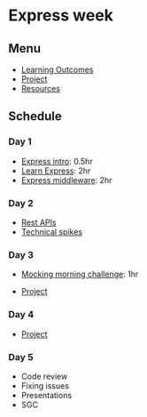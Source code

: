 # Express week

## Menu

- [Learning Outcomes](./learning-outcomes.md)
- [Project](./project.md)
- [Resources](./resources)

## Schedule

### Day 1

- [Express intro](https://github.com/oliverjam/express-intro): 0.5hr
- [Learn Express](https://github.com/oliverjam/learn-express): 2hr
- [Express middleware](https://github.com/oliverjam/learn-express-middleware): 2hr

### Day 2

- [Rest APIs](https://github.com/oliverjam/learn-rest-apis)
- [Technical spikes](./spikes.md)

### Day 3
- [Mocking morning challenge](https://github.com/oliverjam/http-mocking-challenge): 1hr

- [Project](./project.md)


### Day 4

- [Project](./project.md)


### Day 5

- Code review  
- Fixing issues
- Presentations
- SGC
